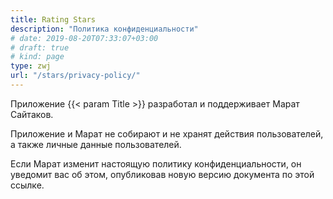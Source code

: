 ```yaml
---
title: Rating Stars
description: "Политика конфиденциальности"
# date: 2019-08-20T07:33:07+03:00
# draft: true
# kind: page
type: zwj
url: "/stars/privacy-policy/"
---
```


Приложение {{< param Title >}} разработал и поддерживает Марат Сайтаков.

Приложение и Марат не собирают и не хранят действия пользователей, а также личные данные пользователей.

Если Марат изменит настоящую политику конфиденциальности, он уведомит вас об этом, опубликовав новую версию документа по этой ссылке.
